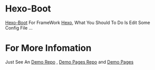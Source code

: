 # Hexo-Boot
[Hexo-Boot](https://github.com/fightinggg/Hexo-Boot) For FrameWork [Hexo](https://hexo.io), What You Should To Do Is Edit Some Config File ...

# For More Infomation
Just See An [Demo Repo](https://github.com/fightinggg/Hexo-Boot-Demo) , [Demo Pages Repo](https://github.com/fightinggg/Hexo-Boot-Demo-Pages) and [Demo Pages](https://fightinggg.github.io/Hexo-Boot-Demo-Pages/)
